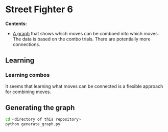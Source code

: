 # Street Fighter 6

**Contents:**

* [A graph](ryu.svg) that shows which moves can be comboed into which moves.
  The data is based on the combo trials.
  There are potentially more connections.

## Learning

### Learning combos

It seems that learning what moves can be connected is a flexible approach
for combining moves.

## Generating the graph

```sh
cd <directory of this repository>
python generate_graph.py
```
